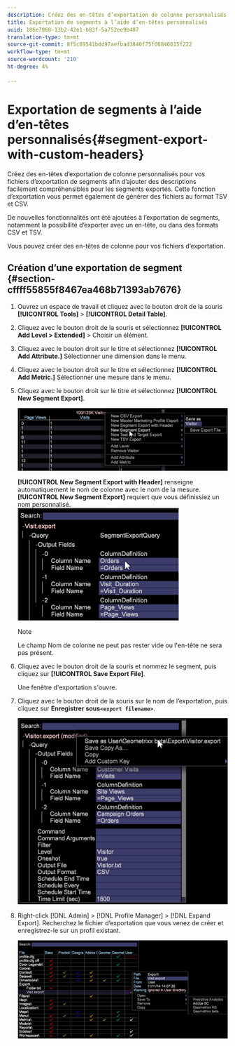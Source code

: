 ```yaml
---
description: Créez des en-têtes d’exportation de colonne personnalisés pour vos fichiers d’exportation de segments afin d’ajouter des descriptions facilement compréhensibles pour les segments exportés. Cette fonction d’exportation vous permet également de générer des fichiers au format TSV et CSV.
title: Exportation de segments à l’aide d’en-têtes personnalisés
uuid: 186e7868-13b2-42e1-b83f-5a752ee9b407
translation-type: tm+mt
source-git-commit: 8f5c69541bdd97aefbad3840f75f06846615f222
workflow-type: tm+mt
source-wordcount: '210'
ht-degree: 4%

---
```



# Exportation de segments à l’aide d’en-têtes personnalisés{#segment-export-with-custom-headers}

Créez des en-têtes d’exportation de colonne personnalisés pour vos fichiers d’exportation de segments afin d’ajouter des descriptions facilement compréhensibles pour les segments exportés. Cette fonction d’exportation vous permet également de générer des fichiers au format TSV et CSV.

De nouvelles fonctionnalités ont été ajoutées à l’exportation de segments, notamment la possibilité d’exporter avec un en-tête, ou dans des formats CSV et TSV.

Vous pouvez créer des en-têtes de colonne pour vos fichiers d’exportation.

## Création d’une exportation de segment {#section-cffff55855f8467ea468b71393ab7676}

1. Ouvrez un espace de travail et cliquez avec le bouton droit de la souris **[!UICONTROL Tools]** > **[!UICONTROL Detail Table]**.

1. Cliquez avec le bouton droit de la souris et sélectionnez **[!UICONTROL Add Level > Extended]** > Choisir un élément.
1. Cliquez avec le bouton droit sur le titre et sélectionnez **[!UICONTROL Add Attribute.]** Sélectionner une dimension dans le menu.

1. Cliquez avec le bouton droit sur le titre et sélectionnez **[!UICONTROL Add Metric.]** Sélectionner une mesure dans le menu.

1. Cliquez avec le bouton droit sur le titre et sélectionnez **[!UICONTROL New Segment Export]**.

   ![](assets/segment_export_headers.png)

   **[!UICONTROL New Segment Export with Header]** renseigne automatiquement le nom de colonne avec le nom de la mesure. **[!UICONTROL New Segment Export]** requiert que vous définissiez un nom personnalisé. ![](assets/segment_export_with_headers.png)

   >[!NOTE]
   >
   >Le champ Nom de colonne ne peut pas rester vide ou l&#39;en-tête ne sera pas présent.

1. Cliquez avec le bouton droit de la souris et nommez le segment, puis cliquez sur **[!UICONTROL Save Export File]**.

   Une fenêtre d&#39;exportation s&#39;ouvre.

1. Cliquez avec le bouton droit de la souris sur le nom de l’exportation, puis cliquez sur **Enregistrer sous`<export filename>`**.

   ![](assets/segment_export_headers_7.png)

1. Right-click [!DNL Admin] > [!DNL Profile Manager] > [!DNL Expand Export]. Recherchez le fichier d’exportation que vous venez de créer et enregistrez-le sur un profil existant.

   ![](assets/segment_export_headers_8.png)

